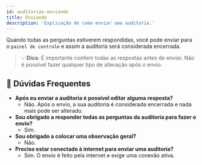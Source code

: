 ```yaml
---
id: auditorias-enviando
title: Enviando
description: 'Explicação de como enviar uma auditoria.'
---
```


Quando todas as perguntas estiverem respondidas, você pode enviar para o `painel de controle`
e assim a auditoria será considerada encerrada. 

> 💡 **Dica**: É importante conferir todas as respostas antes de enviar. Não é possível fazer qualquer tipo de alteração após o envio.

## 🤔 Dúvidas Frequentes

- **Após eu enviar a auditoria é possível editar alguma resposta?**
    - Não. Após o envio, a sua auditoria é considerada encerrada e nada mais pode ser alterado.
- **Sou obrigado a responder todas as perguntas da auditoria para fazer o envio?**
    - Sim.
- **Sou obrigado a colocar uma observação geral?**
    - Não.
- **Preciso estar conectado à internet para enviar uma auditoria?**
    - Sim. O envio é feito pela internet e exige uma conexão ativa.
